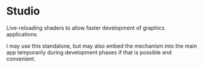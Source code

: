 # Studio



Live-reloading shaders to allow faster development of graphics applications.

I may use this standalone, but may also embed the mechanism into the main app temporarily during development phases if that is possible and convenient.
